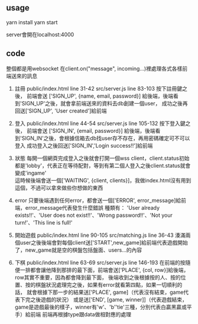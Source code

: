 ## usage
yarn install
yarn start

server會開在localhost:4000

## code
整個都是用websocket
在client.on("message", incoming...)裡處理各式各樣前端送來的訊息

1. 註冊
public/index.html  line 31-42
src/server.js      line 83-103
按下註冊鍵之後，
前端會送 ['SIGN_UP', {name, email, password}] 給後端，後端看到'SIGN_UP'之後，就會拿前端送來的資料去db創建一個user，
成功之後再回送['SIGN_UP', 'User created']給前端

2. 登入
public/index.html  line 44-54
src/server.js      line 105-132
按下登入鍵之後，
前端會送 ['SIGN_IN', {email, password}] 給後端，後端看到'SIGN_IN'之後，會根據信箱去db找user存不存在，再用密碼確定可不可以登入
成功登入之後回送['SIGN_IN','Login success!!']給前端

3. 狀態
每開一個網頁完成登入之後就會打開一個wss client，client.status初始都是'lobby'，代表正在等待配對，等到有第二個人登入之後client.status就會變成'ingame'\
這時候後端會送一個['WAITING', {client, clients}]，我做index.html沒有用到這個，不過可以拿來做些你想做的東西

4. error
只要後端遇到任何error，都會送一個['ERROR', error_message]給前端，error_message代表發生什麼錯誤
種類有： 'User already exists!!'、'User does not exist!!'、'Wrong password!!'、'Not your turn!'、'This line is full!'

5. 開始遊戲
public/index.html  line 90-105
src/matching.js    line 36-43
湊滿兩個user之後後端會對每個client送['START',new_game]給前端代表遊戲開始了，new_game就是空的棋盤包括盤面、users...的內容

6. 下棋
public/index.html  line 63-69
src/server.js      line 146-193
在前端的按隨便一排都會讓他降到那排的最下面，前端會送['PLACE', {col, row}]給後端，row其實不重要，因為都會降到最下面，
後端收到之後根據按的人、按的位置、按的棋盤狀況處理完之後，如果有error就看第四點，如果一切順利的話，
就會根據下那一步的結果送['PLACE', game]（代表沒有結束，game代表下完之後遊戲的狀況）
或是送['END', [game, winner]]（代表遊戲結束，game是遊戲最後的樣子，winner有'w'、'b''tie'三種，分別代表白贏黑贏或平手）給前端
前端再根據type跟data做相對應的處理






